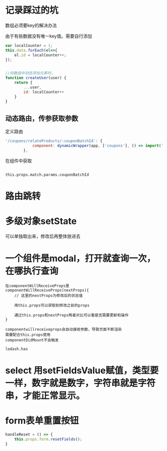 # 记录踩过的坑


数组必须要key的解决办法

由于有些数据没有唯一key值。需要自行添加
```javascript
var localCounter = 1;
this.data.forEach(el=>{
    el.id = localCounter++;
});


//向数组中动态添加元素时，
function createUser(user) {
    return {
        ...user,
        id: localCounter++
    }
}
```

## 动态路由，传参获取参数
定义路由
```javascript
'/coupons/relateProducts/:couponBatchId': {
            component: dynamicWrapper(app, ['coupons'], () => import('../routes/Coupons/RelateProducts'))
        },
```

在组件中获取
```

this.props.match.params.couponBatchId
```

# 路由跳转


# 多级对象setState
可以单独取出来，修改后再整体放进去


# 一个组件是modal，打开就查询一次，在哪执行查询
    在componentWillReceiveProps里
    componentWillReceiveProps(nextProps){
        // 这里的nextProps为修改后的状态值

        用this.props可以获取到修改之前的props

        通过this.props和nextProps两者对比可以看是否需要更新和操作
    }

    componentwillreceiveprops会自动接收参数，导致页面不断渲染
    需要配合this.props使用
    componentDidMount不会触发

    lodash.has 


# select 用setFieldsValue赋值，类型要一样，数字就是数字，字符串就是字符串，才能正常显示。

# form表单重置按钮
```javascript
handleReset = () => {
    this.props.form.resetFields();
}
```